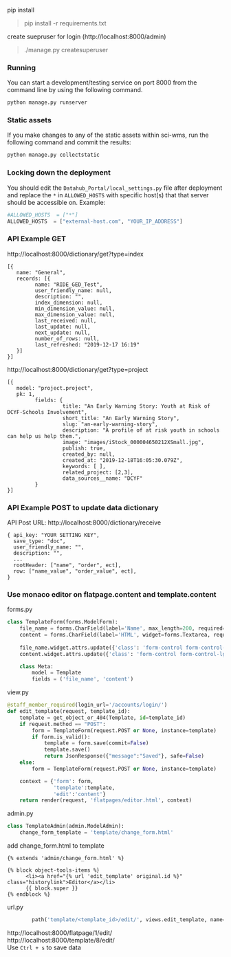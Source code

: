 
pip install
> pip install -r requirements.txt

create suepruser for login (http://localhost:8000/admin)
>./manage.py createsuperuser



### Running
You can start a development/testing service on port 8000 from the command line by using the following command.
```bash
python manage.py runserver
```


### Static assets
If you make changes to any of the static assets within sci-wms, run the following command and commit the results:
```bash
python manage.py collectstatic
```


### Locking down the deployment
You should edit the `Datahub_Portal/local_settings.py` file after deployment and replace the `*` in `ALLOWED_HOSTS` with specific host(s) that that server should be accessible on. Example:
```python
#ALLOWED_HOSTS  = ["*"]
ALLOWED_HOSTS  = ["external-host.com", "YOUR_IP_ADDRESS"]
```


### API Example GET
http://localhost:8000/dictionary/get?type=index
```
[{
   name: "General",
   records: [{
         name: "RIDE_GED_Test",
         user_friendly_name: null,
         description: "",
         index_dimension: null,
         min_dimension_value: null,
         max_dimension_value: null,
         last_received: null,
         last_update: null,
         next_update: null,
         number_of_rows: null,
         last_refreshed: "2019-12-17 16:19"
   }]
}]
```

http://localhost:8000/dictionary/get?type=project
```
[{
   model: "project.project",
   pk: 1,
         fields: {
                  title: "An Early Warning Story: Youth at Risk of DCYF-Schools Involvement",
                  short_title: "An Early Warning Story",
                  slug: "an-early-warning-story",
                  description: "A profile of at risk youth in schools can help us help them.",
                  image: "images/iStock_000004650212XSmall.jpg",
                  publish: true,
                  created_by: null,
                  created_at: "2019-12-18T16:05:30.079Z",
                  keywords: [ ],
                  related_project: [2,3],
                  data_sources__name: "DCYF"
         }
}]
```

### API Example POST to update data dictionary
API Post URL: http://localhost:8000/dictionary/receive
```
{ api_key: "YOUR SETTING KEY",
  save_type: "doc",
  user_friendly_name: "",
  description: "",
  ... 
  rootHeader: ["name", "order", ect],
  row: ["name_value", "order_value", ect],
}
```

### Use monaco editor on flatpage.content and template.content
forms.py
```python
class TemplateForm(forms.ModelForm):
    file_name = forms.CharField(label='Name', max_length=200, required=True)
    content = forms.CharField(label='HTML', widget=forms.Textarea, required=False)
    
    file_name.widget.attrs.update({'class': 'form-control form-control-lg'})
    content.widget.attrs.update({'class': 'form-control form-control-lg', 'style':'display:none;'})

    class Meta:
        model = Template
        fields = ('file_name', 'content')
```

view.py
```python
@staff_member_required(login_url='/accounts/login/')
def edit_template(request, template_id):
    template = get_object_or_404(Template, id=template_id)
    if request.method == "POST":
        form = TemplateForm(request.POST or None, instance=template)
        if form.is_valid():
            template = form.save(commit=False)
            template.save()
            return JsonResponse({"message":"Saved"}, safe=False)
    else:
        form = TemplateForm(request.POST or None, instance=template)

    context = {'form': form,
               'template':template,
               'edit':'content'}
    return render(request, 'flatpages/editor.html', context)
```

admin.py
```python
class TemplateAdmin(admin.ModelAdmin):
    change_form_template = 'template/change_form.html'
```

add change_form.html to template
```
{% extends 'admin/change_form.html' %}

{% block object-tools-items %}
      <li><a href="{% url 'edit_template' original.id %}" class="historylink">Editor</a></li>
      {{ block.super }}
{% endblock %}
```

url.py
```python
        path('template/<template_id>/edit/', views.edit_template, name='edit_template'),
```

http://localhost:8000/flatpage/1/edit/ \
http://localhost:8000/template/8/edit/ \
Use ```Ctrl + s``` to save data


